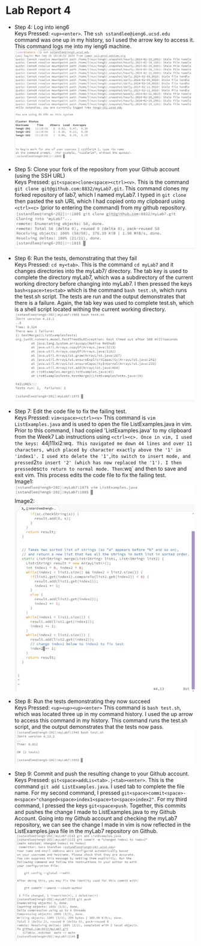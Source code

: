 # Lab Report 4
* Step 4: Log into ieng6 \
  Keys Pressed: `<up><enter>`. The `ssh sstandlee@ieng6.ucsd.edu` command was one up in my history, so I used the arrow key to access it. This command logs me into my ieng6 machine. \
  ![Image](Step4.JPG)

  
* Step 5: Clone your fork of the repository from your Github account (using the SSH URL) \
  Keys Pressed: `git<space>clone<space><ctrl><v>`. This is the command `git clone git@github.com:8832/myLab7.git`. This command clones my forked repository of lab7, which I named myLab7. I typed in `git clone ` then pasted the ssh URL which I had copied onto my clipboard using `<ctrl><c>` (prior to entering the command) from my github repository. \
  ![Image](Step5.JPG)

  
* Step 6: Run the tests, demonstrating that they fail \
  Keys Pressed: `cd my<tab>`. This is the command `cd myLab7` and it changes directories into the myLab7/ directory. The tab key is used to complete the directory myLab7, which was a subdirectory of the current working directory before changing into myLab7. I then pressed the keys `bash<space>tes<tab>` which is the command `bash test.sh`, which runs the test.sh script. The tests are run and the output demonstrates that there is a failure. Again, the tab key was used to complete test.sh, which is a shell script located withing the current working directory.\
  ![Image](Step6a.JPG)

  
* Step 7: Edit the code file to fix the failing test. \
  Keys Pressed: `vim<space><ctrl><v>` This command is `vim ListExamples.java` and is used to open the file ListExamples.java in vim. Prior to this command, I had copied 'ListExamples.java' to my clipboard from the Week7 Lab instructions using `<ctrl><c>. Once in vim, I used the keys: `44j11lxi2<escape>:wq<enter>`. This navigated me down 44 lines and over 11 characters, which placed by character exactly above the '1' in 'index1'. I used `x` to delete the '1', `i` to switch to insert mode, and pressed `2` to insert '2' (which has now replaced the '1'). I then pressed `esc` to return to normal mode. Then `:wq` and then <enter> to save and exit vim. This process edits the code file to fix the failing test. \
Image1: \
   ![Image](Step7a.JPG) \
Image2: \
  ![Image](Step7b.JPG) 
  
* Step 8: Run the tests demonstrating they now succeed \
  Keys Pressed: `<up><up><up><enter>` This command is `bash test.sh`, which was located three up in my command history. I used the up arrow to access this command in my history. This command runs the test.sh script, and the output demonstrates that the tests now pass. \
  ![Image](Step8.JPG)
  
* Step 9: Commit and push the resulting change to your Github account. \
  Keys Pressed: `git<space>addLis<tab>.j<tab><enter>`. This is the command `git add ListExamples.java`. I used tab to complete the file name. For my second command, I pressed `git<space>commit<space>-m<space>"changed<space>index1<space>to<space>index2"`. For my third command, I pressed the keys `git<space>push`. Together, this commits and pushes the change I made to ListExamples.java to my Github Account. Going into my Github account and checking the myLab7 repository, we can see the change I made in vim is now reflected in the ListExamples.java file in the myLab7 repository on Github. \
  ![Image](Step9.JPG)
